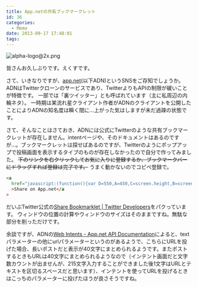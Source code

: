 ```yaml
---
title: App.netの共有ブックマークレット
id: 36
categories:
  - Memo
date: 2013-09-17 17:48:01
tags:
---
```


![alpha-logo@2x.png](/assets/images/alpha-logo%402x.png)

皆さんお久しぶりです。えくすです。

さて、いきなりですが、[app.net](https://alpha.app.net/)(以下ADN)というSNSをご存知でしょうか。
ADNはTwitterクローンのサービスであり、TwitterよりもAPIの制限が緩いことが特徴です。
一部では「裏ツイッター」とも呼ばれています（主に私周辺の内輪ネタ）。
一時期は某流れ星クライアント作者がADNのクライアントを公開したことによりADNの知名度は瞬く間に...上がった気はしますが未だ過疎の状態です。

<!--more-->

さて、そんなことはさておき、ADNには公式にTwitterのような共有ブックマークレットが存在しません。intentページや、そのドキュメントはあるのですが...。ブックマークレットは探せばあるのですが、Twitterのようにポップアップで投稿画面を表示するタイプのものが存在しなかったので自分で作ってみました。
~~下のリンクを右クリックしてお気に入りに登録するか、ブックマークバーにドラッグすれば登録は完了です。~~
うまく動かないのでコピペ登録で。

```html
<a
  href="javascript:(function(){var D=550,A=450,C=screen.height,B=screen.width,H=Math.round((B/2)-(D/2)),G=0,W=window;if(C>A){G=Math.round((C/2)-(A/2))}W.open('https://alpha.app.net/intent/post?text='+encodeURIComponent(document.title)+'&url='+encodeURIComponent(W.location),'','left='+H+',top='+G+',width='+D+',height='+A+',personalbar=0,toolbar=0,scrollbars=1,resizable=1');}()));"
  >Share on App.net</a
>
```

だいぶTwitter公式の[Share Bookmarklet | Twitter Developers](https://dev.twitter.com/docs/share-bookmarklet)をパクっています。
ウィンドウの位置の計算やウィンドウのサイズはそのままですね。無駄な部分を削っただけです。

余談ですが、ADNの[Web Intents - App.net API Documentation](http://developers.app.net/docs/other/web-intents/)によると、textパラメーターの他にurlパラメーターというのがあるようで、こちらにURLを投げた場合、長いポストだと表示が40文字にまとめられるようです。またポストするときもURLは40文字にまとめられるようなので（インテント画面だと文字数カウントが出ませんが、215文字入力することができました後1文字はURLとテキストを区切るスペースだと思います）、インテントを使ってURLを投げるときはこっちのパラメーターに投げたほうが良さそうですね。
